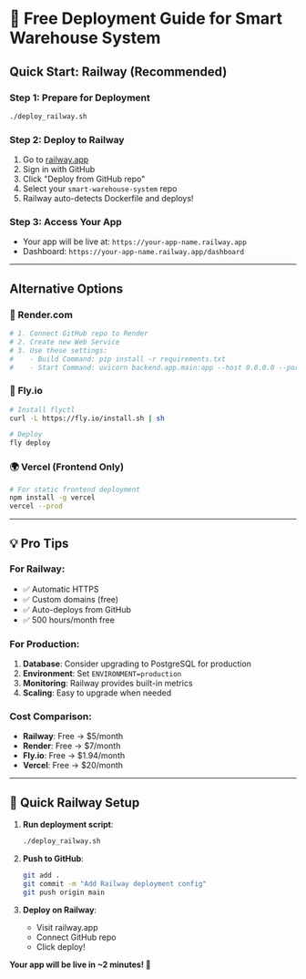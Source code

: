 # 🚀 Free Deployment Guide for Smart Warehouse System

## Quick Start: Railway (Recommended)

### Step 1: Prepare for Deployment
```bash
./deploy_railway.sh
```

### Step 2: Deploy to Railway
1. Go to [railway.app](https://railway.app)
2. Sign in with GitHub
3. Click "Deploy from GitHub repo"
4. Select your `smart-warehouse-system` repo
5. Railway auto-detects Dockerfile and deploys!

### Step 3: Access Your App
- Your app will be live at: `https://your-app-name.railway.app`
- Dashboard: `https://your-app-name.railway.app/dashboard`

---

## Alternative Options

### 🔄 Render.com
```bash
# 1. Connect GitHub repo to Render
# 2. Create new Web Service
# 3. Use these settings:
#    - Build Command: pip install -r requirements.txt
#    - Start Command: uvicorn backend.app.main:app --host 0.0.0.0 --port $PORT
```

### 🐳 Fly.io
```bash
# Install flyctl
curl -L https://fly.io/install.sh | sh

# Deploy
fly deploy
```

### 🌍 Vercel (Frontend Only)
```bash
# For static frontend deployment
npm install -g vercel
vercel --prod
```

---

## 💡 Pro Tips

### For Railway:
- ✅ Automatic HTTPS
- ✅ Custom domains (free)
- ✅ Auto-deploys from GitHub
- ✅ 500 hours/month free

### For Production:
1. **Database**: Consider upgrading to PostgreSQL for production
2. **Environment**: Set `ENVIRONMENT=production` 
3. **Monitoring**: Railway provides built-in metrics
4. **Scaling**: Easy to upgrade when needed

### Cost Comparison:
- **Railway**: Free → $5/month
- **Render**: Free → $7/month  
- **Fly.io**: Free → $1.94/month
- **Vercel**: Free → $20/month

---

## 🔧 Quick Railway Setup

1. **Run deployment script**:
   ```bash
   ./deploy_railway.sh
   ```

2. **Push to GitHub**:
   ```bash
   git add .
   git commit -m "Add Railway deployment config"
   git push origin main
   ```

3. **Deploy on Railway**:
   - Visit railway.app
   - Connect GitHub repo
   - Click deploy!

**Your app will be live in ~2 minutes! 🎉**
